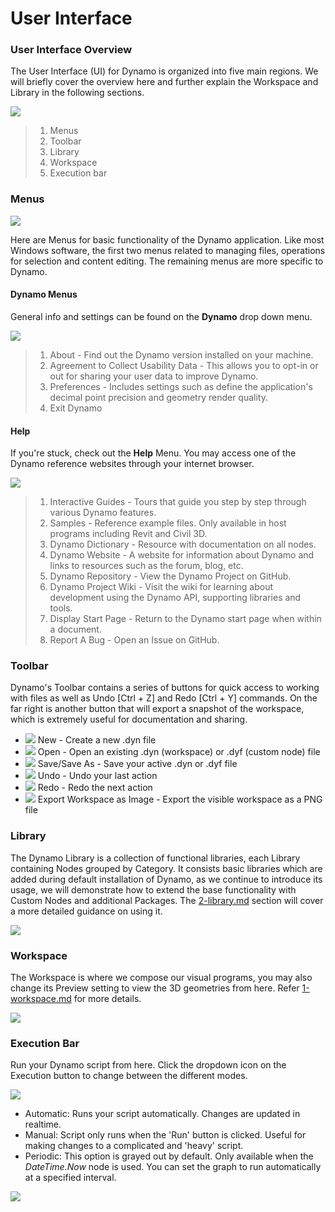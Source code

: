 # User Interface

### User Interface Overview

The User Interface (UI) for Dynamo is organized into five main regions. We will briefly cover the overview here and further explain the Workspace and Library in the following sections.

![](images/userinterface-ui.jpg)

> 1. Menus
> 2. Toolbar
> 3. Library
> 4. Workspace
> 5. Execution bar

### Menus

![](../.gitbook/assets/userinterface-menu\(1\).jpg)

Here are Menus for basic functionality of the Dynamo application. Like most Windows software, the first two menus related to managing files, operations for selection and content editing. The remaining menus are more specific to Dynamo.

#### Dynamo Menus

General info and settings can be found on the **Dynamo** drop down menu.

![](images/userinterface-dynamomenu.jpg)

> 1. About - Find out the Dynamo version installed on your machine.
> 2. Agreement to Collect Usability Data - This allows you to opt-in or out for sharing your user data to improve Dynamo.
> 3. Preferences - Includes settings such as define the application's decimal point precision and geometry render quality.
> 4. Exit Dynamo

#### Help

If you're stuck, check out the **Help** Menu. You may access one of the Dynamo reference websites through your internet browser.

![](../.gitbook/assets/help-menu.png)

> 1. Interactive Guides - Tours that guide you step by step through various Dynamo features.
> 2. Samples - Reference example files. Only available in host programs including Revit and Civil 3D.
> 3. Dynamo Dictionary - Resource with documentation on all nodes.
> 4. Dynamo Website - A website for information about Dynamo and links to resources such as the forum, blog, etc.
> 5. Dynamo Repository - View the Dynamo Project on GitHub.&#x20;
> 6. Dynamo Project Wiki - Visit the wiki for learning about development using the Dynamo API, supporting libraries and tools.
> 7. Display Start Page - Return to the Dynamo start page when within a document.
> 8. Report A Bug - Open an Issue on GitHub.

### Toolbar

Dynamo's Toolbar contains a series of buttons for quick access to working with files as well as Undo \[Ctrl + Z] and Redo \[Ctrl + Y] commands. On the far right is another button that will export a snapshot of the workspace, which is extremely useful for documentation and sharing.

* ![](images/userinterface-newfile.jpg) New - Create a new .dyn file
* ![](<images/userinterface-open(1) (1) (1).jpg>) Open - Open an existing .dyn (workspace) or .dyf (custom node) file
* ![](images/userinterface-save.jpg) Save/Save As - Save your active .dyn or .dyf file
* ![](images/userinterface-undo.jpg) Undo - Undo your last action
* ![](images/userinterface-redo.jpg) Redo - Redo the next action
* ![](images/userinterface-screenshot.jpg) Export Workspace as Image - Export the visible workspace as a PNG file

### Library

The Dynamo Library is a collection of functional libraries, each Library containing Nodes grouped by Category. It consists basic libraries which are added during default installation of Dynamo, as we continue to introduce its usage, we will demonstrate how to extend the base functionality with Custom Nodes and additional Packages. The [2-library.md](2-library.md "mention") section will cover a more detailed guidance on using it.

![](images/userinterface-library.jpg)

### Workspace

The Workspace is where we compose our visual programs, you may also change its Preview setting to view the 3D geometries from here. Refer [1-workspace.md](1-workspace.md "mention") for more details.

![](images/userinterface-workspace.gif)

### Execution Bar

Run your Dynamo script from here. Click the dropdown icon on the Execution button to change between the different modes.

![](images/userinterface-executionbar.gif)

* Automatic: Runs your script automatically. Changes are updated in realtime.
* Manual: Script only runs when the 'Run' button is clicked. Useful for making changes to a complicated and 'heavy' script.
* Periodic: This option is grayed out by default. Only available when the _DateTime.Now_ node is used. You can set the graph to run automatically at a specified interval.

![](images/userinterface-executionbarDateTimenode.jpg)
